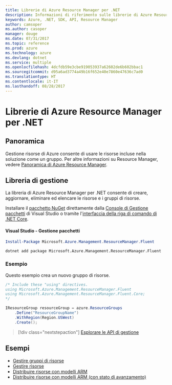 ```yaml
---
title: Librerie di Azure Resource Manager per .NET
description: Informazioni di riferimento sulle librerie di Azure Resource Manager per .NET
keywords: Azure, .NET, SDK, API, Resource Manager
author: camsoper
ms.author: casoper
manager: douge
ms.date: 07/31/2017
ms.topic: reference
ms.prod: azure
ms.technology: azure
ms.devlang: dotnet
ms.service: multiple
ms.openlocfilehash: 4dcfdb59e3cbe919053937a62602de6b602bbac1
ms.sourcegitcommit: d95a6ad3774a49b16f652e40e7860e47636c7ad0
ms.translationtype: HT
ms.contentlocale: it-IT
ms.lasthandoff: 08/28/2017
---
```

# <a name="azure-resource-manager-libraries-for-net"></a>Librerie di Azure Resource Manager per .NET

## <a name="overview"></a>Panoramica

Gestione risorse di Azure consente di usare le risorse incluse nella soluzione come un gruppo.  Per altre informazioni su Resource Manager, vedere [Panoramica di Azure Resource Manager](https://docs.microsoft.com/azure/azure-resource-manager/resource-group-overview).

## <a name="management-library"></a>Libreria di gestione

La libreria di Azure Resource Manager per .NET consente di creare, aggiornare, eliminare ed elencare le risorse e i gruppi di risorse.

Installare il [pacchetto NuGet](https://www.nuget.org/packages/Microsoft.Azure.Management.ResourceManager.Fluent) direttamente dalla [Console di Gestione pacchetti][PackageManager] di Visual Studio o tramite l'[interfaccia della riga di comando di .NET Core][DotNetCLI].

#### <a name="visual-studio-package-manager"></a>Visual Studio - Gestione pacchetti

```powershell
Install-Package Microsoft.Azure.Management.ResourceManager.Fluent
```

```bash
dotnet add package Microsoft.Azure.Management.ResourceManager.Fluent
```

### <a name="example"></a>Esempio

Questo esempio crea un nuovo gruppo di risorse.

```csharp
/* Include these "using" directives.
using Microsoft.Azure.Management.ResourceManager.Fluent
using Microsoft.Azure.Management.ResourceManager.Fluent.Core;
*/

IResourceGroup resourceGroup = azure.ResourceGroups
    .Define("ResourceGroupName")
    .WithRegion(Region.USWest)
    .Create();
```

> [!div class="nextstepaction"]
> [Esplorare le API di gestione](/dotnet/api/overview/azure/resources/management)


## <a name="samples"></a>Esempi

* [Gestire gruppi di risorse](https://github.com/Azure-Samples/resources-dotnet-manage-resource-group)
* [Gestire risorse](https://github.com/Azure-Samples/resources-dotnet-manage-resource)
* [Distribuire risorse con modelli ARM](https://github.com/Azure-Samples/resources-dotnet-deploy-using-arm-template)
* [Distribuire risorse con modelli ARM (con stato di avanzamento)](https://github.com/Azure-Samples/resources-dotnet-deploy-using-arm-template-with-progress)


[PackageManager]: https://docs.microsoft.com/nuget/tools/package-manager-console
[DotNetCLI]: https://docs.microsoft.com/en-us/dotnet/core/tools/dotnet-add-package
